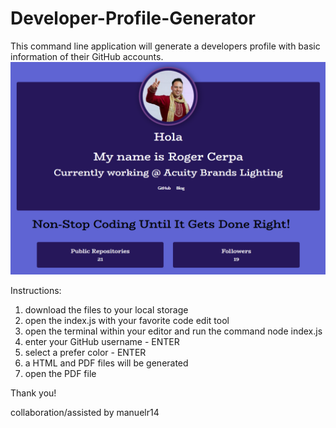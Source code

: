 # Developer-Profile-Generator
This command line application will generate a developers profile with basic information of their GitHub accounts. 
![](images/profile-img.png)

Instructions:

1. download the files to your local storage
2. open the index.js with your favorite code edit tool
3. open the terminal within your editor and run the command node index.js
4. enter your GitHub username - ENTER
5. select a prefer color - ENTER
6. a HTML and PDF files will be generated
7. open the PDF file

Thank you!

collaboration/assisted by manuelr14 

